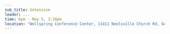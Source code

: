 ```yaml
---
sub_title: Untensive
leader: ...
time: 6pm - May 5, 1:30pm
location: "Wellspring Conference Center, 11411 Neelsville Church Rd, Germantown MD 20876"
---
```

